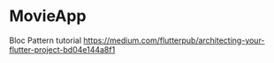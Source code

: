 # MovieApp
Bloc Pattern tutorial 
https://medium.com/flutterpub/architecting-your-flutter-project-bd04e144a8f1
